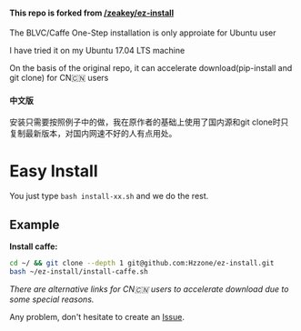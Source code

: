 #### This repo is forked from [/zeakey/ez-install](https://github.com/Hzzone/ez-install)

The BLVC/Caffe One-Step installation is only approiate for Ubuntu user

I have tried it on my Ubuntu 17.04 LTS machine

​On the basis of the original repo, it can accelerate download(pip-install and git clone) for CN:cn: users

#### 中文版

安装只需要按照例子中的做，我在原作者的基础上使用了国内源和git clone时只复制最新版本，对国内网速不好的人有点用处。

# Easy Install

You just type `bash install-xx.sh` and we do the rest.

## Example
**Install caffe:**
```bash
cd ~/ && git clone --depth 1 git@github.com:Hzzone/ez-install.git
bash ~/ez-install/install-caffe.sh
```

​*There are alternative links for CN:cn: users to accelerate download due to some special reasons.*

Any problem, don't hesitate to create an [Issue](https://github.com/zeakey/ez-install/issues).
